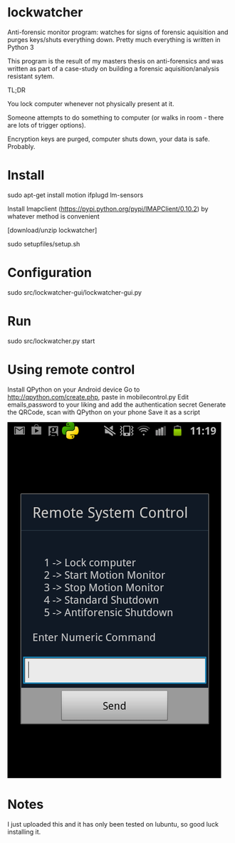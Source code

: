 lockwatcher
===========

Anti-forensic monitor program: watches for signs of forensic aquisition and purges keys/shuts everything down.
Pretty much everything is written in Python 3


This program is the result of my masters thesis on anti-forensics and was written as part of a case-study on
building a forensic aquisition/analysis resistant sytem.

TL;DR

You lock computer whenever not physically present at it.

Someone attempts to do something to computer (or walks in room - there are lots of trigger options).

Encryption keys are purged, computer shuts down, your data is safe. Probably.

Install
=============
sudo apt-get install motion ifplugd lm-sensors

Install Imapclient (https://pypi.python.org/pypi/IMAPClient/0.10.2) by whatever method is convenient 

[download/unzip lockwatcher]

sudo setupfiles/setup.sh


Configuration
================
sudo src/lockwatcher-gui/lockwatcher-gui.py

Run
============
sudo src/lockwatcher.py start

Using remote control
====================
Install QPython on your Android device
Go to http://qpython.com/create.php, paste in mobilecontrol.py
Edit emails,password to your liking and add the authentication secret
Generate the QRCode, scan with QPython on your phone
Save it as a script

![The mobile control interface](mcpicture.png)

Notes
===========
I just uploaded this and it has only been tested on lubuntu, so good luck installing it.
 

